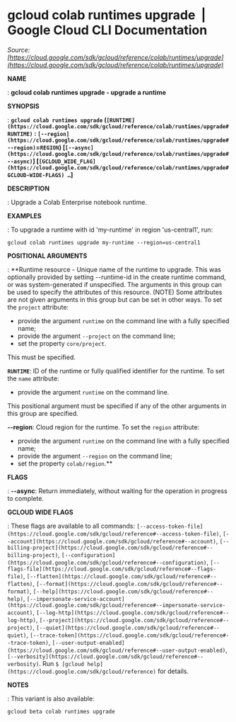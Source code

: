 # gcloud colab runtimes upgrade  |  Google Cloud CLI Documentation

*Source: [https://cloud.google.com/sdk/gcloud/reference/colab/runtimes/upgrade](https://cloud.google.com/sdk/gcloud/reference/colab/runtimes/upgrade)*

**NAME**

: **gcloud colab runtimes upgrade - upgrade a runtime**

**SYNOPSIS**

: **`gcloud colab runtimes upgrade` (`[RUNTIME](https://cloud.google.com/sdk/gcloud/reference/colab/runtimes/upgrade#RUNTIME)` : `[--region](https://cloud.google.com/sdk/gcloud/reference/colab/runtimes/upgrade#--region)`=`REGION`) [`[--async](https://cloud.google.com/sdk/gcloud/reference/colab/runtimes/upgrade#--async)`] [`[GCLOUD_WIDE_FLAG](https://cloud.google.com/sdk/gcloud/reference/colab/runtimes/upgrade#GCLOUD-WIDE-FLAGS) …`]**

**DESCRIPTION**

: Upgrade a Colab Enterprise notebook runtime.

**EXAMPLES**

: To upgrade a runtime with id 'my-runtime' in region 'us-central1', run:

```
gcloud colab runtimes upgrade my-runtime --region=us-central1
```

**POSITIONAL ARGUMENTS**

: **Runtime resource - Unique name of the runtime to upgrade. This was optionally
provided by setting --runtime-id in the create runtime command, or was
system-generated if unspecified. The arguments in this group can be used to
specify the attributes of this resource. (NOTE) Some attributes are not given
arguments in this group but can be set in other ways.
To set the `project` attribute:

- provide the argument `runtime` on the command line with a fully
specified name;
- provide the argument `--project` on the command line;
- set the property `core/project`.

This must be specified.

**`RUNTIME`**:
ID of the runtime or fully qualified identifier for the runtime.
To set the `name` attribute:

- provide the argument `runtime` on the command line.

This positional argument must be specified if any of the other arguments in this
group are specified.

**--region**:
Cloud region for the runtime.
To set the `region` attribute:

- provide the argument `runtime` on the command line with a fully
specified name;
- provide the argument `--region` on the command line;
- set the property `colab/region`.**

**FLAGS**

: **--async**:
Return immediately, without waiting for the operation in progress to complete.

**GCLOUD WIDE FLAGS**

: These flags are available to all commands: `[--access-token-file](https://cloud.google.com/sdk/gcloud/reference#--access-token-file)`,
`[--account](https://cloud.google.com/sdk/gcloud/reference#--account)`, `[--billing-project](https://cloud.google.com/sdk/gcloud/reference#--billing-project)`,
`[--configuration](https://cloud.google.com/sdk/gcloud/reference#--configuration)`,
`[--flags-file](https://cloud.google.com/sdk/gcloud/reference#--flags-file)`,
`[--flatten](https://cloud.google.com/sdk/gcloud/reference#--flatten)`, `[--format](https://cloud.google.com/sdk/gcloud/reference#--format)`, `[--help](https://cloud.google.com/sdk/gcloud/reference#--help)`, `[--impersonate-service-account](https://cloud.google.com/sdk/gcloud/reference#--impersonate-service-account)`,
`[--log-http](https://cloud.google.com/sdk/gcloud/reference#--log-http)`,
`[--project](https://cloud.google.com/sdk/gcloud/reference#--project)`, `[--quiet](https://cloud.google.com/sdk/gcloud/reference#--quiet)`, `[--trace-token](https://cloud.google.com/sdk/gcloud/reference#--trace-token)`, `[--user-output-enabled](https://cloud.google.com/sdk/gcloud/reference#--user-output-enabled)`,
`[--verbosity](https://cloud.google.com/sdk/gcloud/reference#--verbosity)`.
Run `$ [gcloud help](https://cloud.google.com/sdk/gcloud/reference)` for details.

**NOTES**

: This variant is also available:

```
gcloud beta colab runtimes upgrade
```
